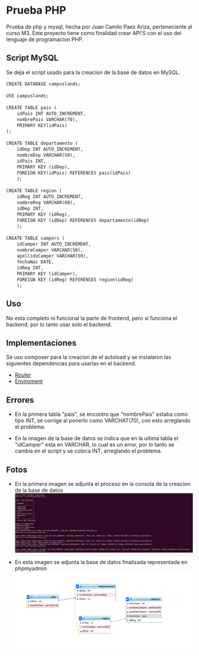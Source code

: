 # Prueba PHP

Prueba de php y mysql, hecha por Juan Camilo Paez Ariza, perteneciente al curso M3.
Este proyecto tiene como finalidad crear API'S con el uso del lenguaje de programacion PHP.

## Script MySQL

Se deja el script usado para la creacion de la base de datos en MySQL.

```mysql
CREATE DATABASE campuslands;

USE campuslands;

CREATE TABLE pais (
    idPais INT AUTO_INCREMENT, 
    nombrePais VARCHAR(70),
    PRIMARY KEY(idPais)
);

CREATE TABLE departamento (
    idDep INT AUTO_INCREMENT, 
    nombreDep VARCHAR(50), 
    idPais INT, 
    PRIMARY KEY (idDep), 
    FOREIGN KEY(idPais) REFERENCES pais(idPais)
    );

CREATE TABLE region (
    idReg INT AUTO_INCREMENT, 
    nombreReg VARCHAR(60), 
    idDep INT, 
    PRIMARY KEY (idReg), 
    FOREIGN KEY (idDep) REFERENCES departamento(idDep)
    );

CREATE TABLE campers (
    idCamper INT AUTO_INCREMENT, 
    nombreCamper VARCHAR(50),
    apellidoCamper VARCHAR(50),
    fechaNac DATE, 
    idReg INT, 
    PRIMARY KEY (idCamper), 
    FOREIGN KEY (idReg) REFERENCES region(idReg)
    );
```

## Uso

No esta completo ni funcional la parte de frontend, pero si funciona el backend, por lo tanto usar solo el backend.

## Implementaciones

Se uso composer para la creacion de el autoload y se instalaron las siguientes dependencias para usarlas en el backend.
* [Router](https://github.com/bramus/router)
* [Enviroment](https://github.com/vlucas/phpdotenv)

## Errores
* En la primera tabla "pais", se encontro que "nombrePais" estaba como tipo INT, se corrige al ponerlo como VARCHAT(70), con esto arreglando el problema.

* En la imagen de la base de datos se indica que en la ultima tabla el "idCamper" esta en VARCHAR, lo cual es un error, por lo tanto se cambia en el script y se coloca INT, arreglando el problema.

## Fotos

* En la primera imagen se adjunta el proceso en la consola de la creacion de la base de datos ![](https://raw.githubusercontent.com/AoKuangg/Prueba-PHP/master/imgs/Script%20mysql.png)

* En esta imagen se adjunta la base de datos finalizada representada en phpmyadmin ![](https://raw.githubusercontent.com/AoKuangg/Prueba-PHP/master/imgs/Base%20de%20datos%20final.png)

